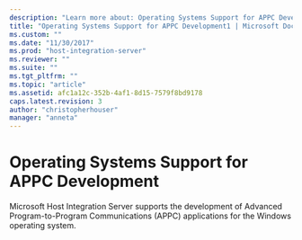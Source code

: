 ```yaml
---
description: "Learn more about: Operating Systems Support for APPC Development"
title: "Operating Systems Support for APPC Development1 | Microsoft Docs"
ms.custom: ""
ms.date: "11/30/2017"
ms.prod: "host-integration-server"
ms.reviewer: ""
ms.suite: ""
ms.tgt_pltfrm: ""
ms.topic: "article"
ms.assetid: afc1a12c-352b-4af1-8d15-7579f8bd9178
caps.latest.revision: 3
author: "christopherhouser"
manager: "anneta"
---
```

# Operating Systems Support for APPC Development
Microsoft Host Integration Server supports the development of Advanced Program-to-Program Communications (APPC) applications for the Windows operating system.
